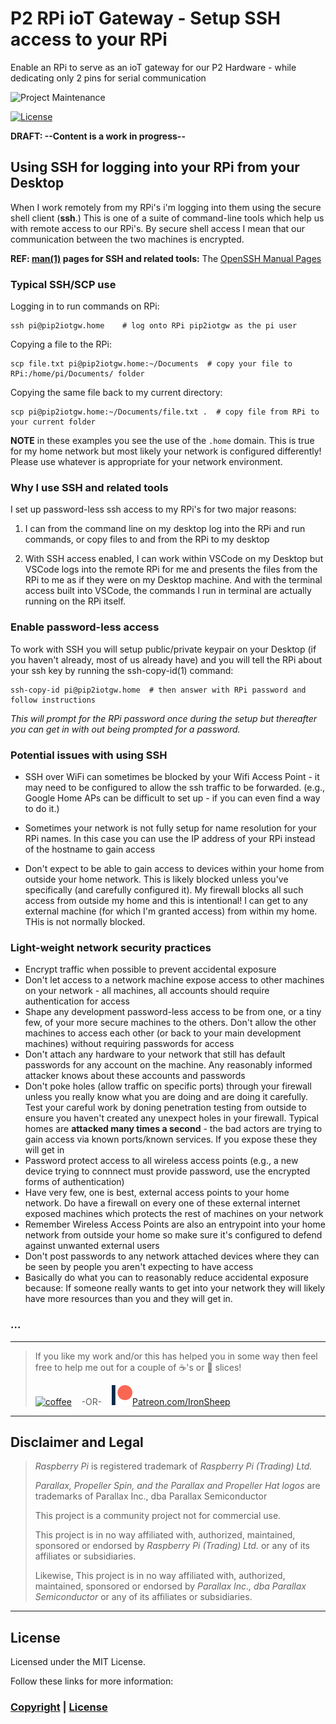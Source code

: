 # P2 RPi ioT Gateway - Setup SSH access to your RPi

Enable an RPi to serve as an ioT gateway for our P2 Hardware - while dedicating only 2 pins for serial communication

![Project Maintenance][maintenance-shield]

[![License][license-shield]](LICENSE)


**DRAFT: --Content is a work in progress--**

## Using SSH for logging into your RPi from your Desktop

When I work remotely from my RPi's i'm logging into them using the secure shell client (**ssh**.)  This is one of a suite of command-line tools which help us with remote access to our RPi's.  By secure shell access I mean that our communication between the two machines is encrypted.

**REF: [man(1)](https://man7.org/linux/man-pages/man1/man.1.html) pages for SSH and related tools:** The [OpenSSH Manual Pages](https://www.openssh.com/manual.html)

### Typical SSH/SCP use

Logging in to run commands on RPi:

```script
ssh pi@pip2iotgw.home    # log onto RPi pip2iotgw as the pi user

```

Copying a file to the RPi:

```script
scp file.txt pi@pip2iotgw.home:~/Documents  # copy your file to RPi:/home/pi/Documents/ folder
```

Copying the same file back to my current directory:

```script
scp pi@pip2iotgw.home:~/Documents/file.txt .  # copy file from RPi to your current folder
```

**NOTE** in these examples you see the use of the `.home` domain. This is true for my home network but most likely your network is configured differently! Please use whatever is appropriate for your network environment.

### Why I use SSH and related tools

I set up password-less ssh access to my RPi's for two major reasons:

1. I can from the command line on my desktop log into the RPi and run commands, or copy files to and from the RPi to my desktop

1. With SSH access enabled, I can work within VSCode on my Desktop but VSCode logs into the remote RPi for me and presents the files from the RPi to me as if they were on my Desktop machine. And with the terminal access built into VSCode, the commands I run in terminal are actually running on the RPi itself.  

### Enable password-less access

To work with SSH you will setup public/private keypair on your Desktop (if you haven't already, most of us already have) and you will tell the RPi about your ssh key by running the ssh-copy-id(1) command:

```script
ssh-copy-id pi@pip2iotgw.home  # then answer with RPi password and follow instructions
```

*This will prompt for the RPi password once during the setup but thereafter you can get in with out being prompted for a password.*

### Potential issues with using SSH

- SSH over WiFi can sometimes be blocked by your Wifi Access Point - it may need to be configured to allow the ssh traffic to be forwarded.  (e.g., Google Home APs can be difficult to set up - if you can even find a way to do it.)

- Sometimes your network is not fully setup for name resolution for your RPi names. In this case you can use the IP address of your RPi instead of the hostname to gain access

- Don't expect to be able to gain access to devices within your home from outside your home network. This is likely blocked unless you've specifically (and carefully configured it).  My firewall blocks all such access from outside my home and this is intentional!  I can get to any external machine (for which I'm granted access) from within my home. THis is not normally blocked.

### Light-weight network security practices

- Encrypt traffic when possible to prevent accidental exposure
- Don't let access to a network machine expose access to other machines on your network - all machines, all accounts should require authentication for access
- Shape any development password-less access to be from one, or a tiny few, of your more secure machines to the others. Don't allow the other machines to access each other (or back to your main development machines) without requiring passwords for access
- Don't attach any hardware to your network that still has default passwords for any account on the machine. Any reasonably informed attacker knows about these accounts and passwords
- Don't poke holes (allow traffic on specific ports) through your firewall unless you really know what you are doing and are doing it carefully. Test your careful work by doning penetration testing from outside to ensure you haven't created any unexpect holes in your firewall. Typical homes are **attacked many times a second** - the bad actors are trying to gain access via known ports/known services. If you expose these they will get in
- Password protect access to all wireless access points (e.g., a new device trying to connnect must provide password, use the encrypted forms of authentication)
- Have very few, one is best, external access points to your home network. Do have a firewall on every one of these external internet exposed machines which protects the rest of machines on your network 
- Remember Wireless Access Points are also an entrypoint into your home network from outside your home so make sure it's configured to defend against unwanted external users
- Don't post passwords to any network attached devices where they can be seen by people you aren't expecting to have access
- Basically do what you can to reasonably reduce accidental exposure because: If someone really wants to get into your network they will likely have more resources than you and they will get in.

### ...

---

> If you like my work and/or this has helped you in some way then feel free to help me out for a couple of :coffee:'s or :pizza: slices!
>
> [![coffee](https://www.buymeacoffee.com/assets/img/custom_images/black_img.png)](https://www.buymeacoffee.com/ironsheep) &nbsp;&nbsp; -OR- &nbsp;&nbsp; [![Patreon](./Docs/images/patreon.png)](https://www.patreon.com/IronSheep?fan_landing=true)[Patreon.com/IronSheep](https://www.patreon.com/IronSheep?fan_landing=true)

---

## Disclaimer and Legal

> *Raspberry Pi* is registered trademark of *Raspberry Pi (Trading) Ltd.*
>
> *Parallax, Propeller Spin, and the Parallax and Propeller Hat logos* are trademarks of Parallax Inc., dba Parallax Semiconductor
>
> This project is a community project not for commercial use.
>
> This project is in no way affiliated with, authorized, maintained, sponsored or endorsed by *Raspberry Pi (Trading) Ltd.* or any of its affiliates or subsidiaries.
>
> Likewise, This project is in no way affiliated with, authorized, maintained, sponsored or endorsed by *Parallax Inc., dba Parallax Semiconductor* or any of its affiliates or subsidiaries.

---

## License

Licensed under the MIT License.

Follow these links for more information:

### [Copyright](copyright) | [License](LICENSE)

[maintenance-shield]: https://img.shields.io/badge/maintainer-stephen%40ironsheep%2ebiz-blue.svg?style=for-the-badge

[marketplace-version]: https://vsmarketplacebadge.apphb.com/version-short/ironsheepproductionsllc.spin2.svg

[marketplace-installs]: https://vsmarketplacebadge.apphb.com/installs-short/ironsheepproductionsllc.spin2.svg

[marketplace-rating]: https://vsmarketplacebadge.apphb.com/rating-short/ironsheepproductionsllc.spin2.svg

[license-shield]: https://img.shields.io/badge/License-MIT-yellow.svg
